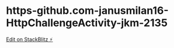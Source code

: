# https-github.com-janusmilan16-HttpChallengeActivity-jkm-2135

[Edit on StackBlitz ⚡️](https://stackblitz.com/edit/http-client-programming-2135-jkm-wzv1lh)
